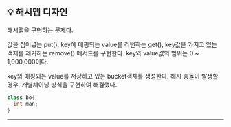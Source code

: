 ## 💡 해시맵 디자인
해시맵을 구현하는 문제다.

값을 집어넣는 put(), key에 매핑되는 value를 리턴하는 get(), key값을 가지고 있는 객체를 제거하는 remove() 메서드를 구현한다.
key와 value값의 범위는 0 ~ 1,000,000이다.

key와 매핑되는 value를 저장하고 있는 bucket객체를 생성한다.
해시 충돌이 발생할 경우, 개별체이닝 방식을 구현하여 해결했다.

~~~java
class bo{
  int man;
}
~~~

-----
</br>
